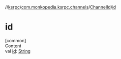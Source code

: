 //[ksrpc](../../index.md)/[com.monkopedia.ksrpc.channels](../index.md)/[ChannelId](index.md)/[id](id.md)



# id  
[common]  
Content  
val [id](id.md): [String](https://kotlinlang.org/api/latest/jvm/stdlib/kotlin/-string/index.html)  



